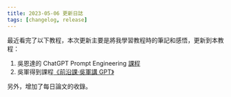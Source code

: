 ```yaml
---
title: 2023-05-06 更新日誌
tags: [changelog, release]
---
```


最近看完了以下教程，本次更新主要是將我學習教程時的筆記和感悟，更新到本教程：

1. 吳恩達的 ChatGPT Prompt Engineering [課程](https://www.deeplearning.ai/short-courses/chatgpt-prompt-engineering-for-developers/)
2. 吳軍得到課程[《前沿課·吳軍講 GPT》](https://www.dedao.cn/course/detail?id=ElLD8OrepAxVvGMsqgJ2oybGdmBnvM)

另外，增加了每日論文的收錄。
